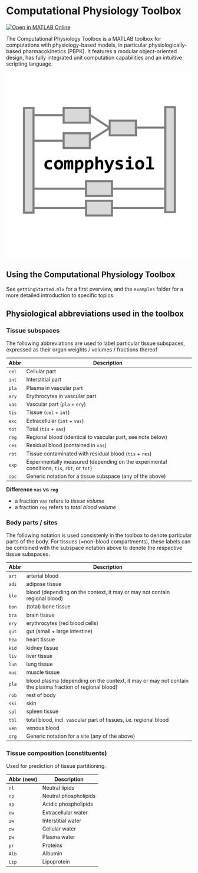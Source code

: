 # Computational Physiology Toolbox

[![Open in MATLAB Online](https://www.mathworks.com/images/responsive/global/open-in-matlab-online.svg)](https://matlab.mathworks.com/open/github/v1?repo=niklhart/compphysiol)

The Computational Physiology Toolbox is a MATLAB toolbox for computations with 
physiology-based models, in particular physiologically-based pharmacokinetics (PBPK). 
It features a modular object-oriented design, has fully integrated unit 
computation capabilities and an intuitive scripting language.

![Toolbox Logo](images/readmeImage.png)

## Using the Computational Physiology Toolbox

See `gettingStarted.mlx` for a first overview, and the `examples` folder
for a more detailed introduction to specific topics.

## Physiological abbreviations used in the toolbox

### Tissue subspaces

The following abbreviations are used to label particular tissue subspaces, expressed as their organ weights / volumes / fractions thereof

| Abbr      | Description                                                                                |
| --------- | ------------------------------------------------------------------------------------------ |
| `cel`     | Cellular part                                                                              |
| `int`     | Interstitial part                                                                          |
| `pla`     | Plasma in vascular part                                                                    |
| `ery`     | Erythrocytes in vascular part                                                              |
| `vas`     | Vascular part (`pla` + `ery`)                                                              |
| `tis`     | Tissue (`cel` + `int`)                                                                     |
| `exc`     | Extracellular (`int` + `vas`)                                                              |
| `tot`     | Total (`tis` + `vas`)                                                                      |
| `reg`     | Regional blood (identical to vascular part, see note below)                                |
| `res`     | Residual blood (contained in `vas`)                                                        |
| `rbt`     | Tissue contaminated with residual blood (`tis` + `res`)                                    |
| `exp`     | Experimentally measured (depending on the experimental conditions, `tis`, `rbt`, or `tot`) |
| `spc`     | Generic notation for a tissue subspace (any of the above)                   |

**Difference `vas` vs `reg`**   

* a fraction `vas` refers to *tissue volume*  
* a fraction `reg` refers to *total blood volume*

### Body parts / sites

The following notation is used consistenly in the toolbox to denote particular parts of the body. 
For tissues (=non-blood compartments), these labels can be combined with the 
subspace notation above to denote the respective tissue subspaces.

| Abbr      | Description                                                                                              |
| --------- | -------------------------------------------------------------------------------------------------------- |
| `art`     | arterial blood                                                                                           |
| `adi`     | adipose tissue                                                                                           |
| `blo`     | blood (depending on the context, it may or may not contain regional blood)                               |
| `bon`     | (total) bone tissue                                                                                      |
| `bra`     | brain tissue                                                                                             |
| `ery`     | erythrocytes (red blood cells)                                                                           |
| `gut`     | gut (small + large intestine)                                                                            |
| `hea`     | heart tissue                                                                                             |
| `kid`     | kidney tissue                                                                                            |
| `liv`     | liver tissue                                                                                             |
| `lun`     | lung tissue                                                                                              |
| `mus`     | muscle tissue                                                                                            |
| `pla`     | blood plasma (depending on the context, it may or may not contain the plasma fraction of regional blood) |
| `rob`     | rest of body                                                                                             |
| `ski`     | skin                                                                                                     |
| `spl`     | spleen tissue                                                                                            |
| `tbl`     | total blood, incl. vascular part of tissues, i.e. regional blood                                         |
| `ven`     | venous blood                                                                                             |
| `org`     | Generic notation for a site (any of the above)                                            |

### Tissue composition (constituents)

Used for prediction of tissue partitioning.

| Abbr (new) | Description           |
| ---------- | --------------------- |
| `nl`       | Neutral lipids        |
| `np`       | Neutral phospholipids |
| `ap`       | Acidic phospholipids  |
| `ew`       | Extracellular water   |
| `iw`       | Interstitial water    |
| `cw`       | Cellular water        |
| `pw`       | Plasma water          |
| `pr`       | Proteins              |
| `Alb`      | Albumin               |
| `Lip`      | Lipoprotein           |
